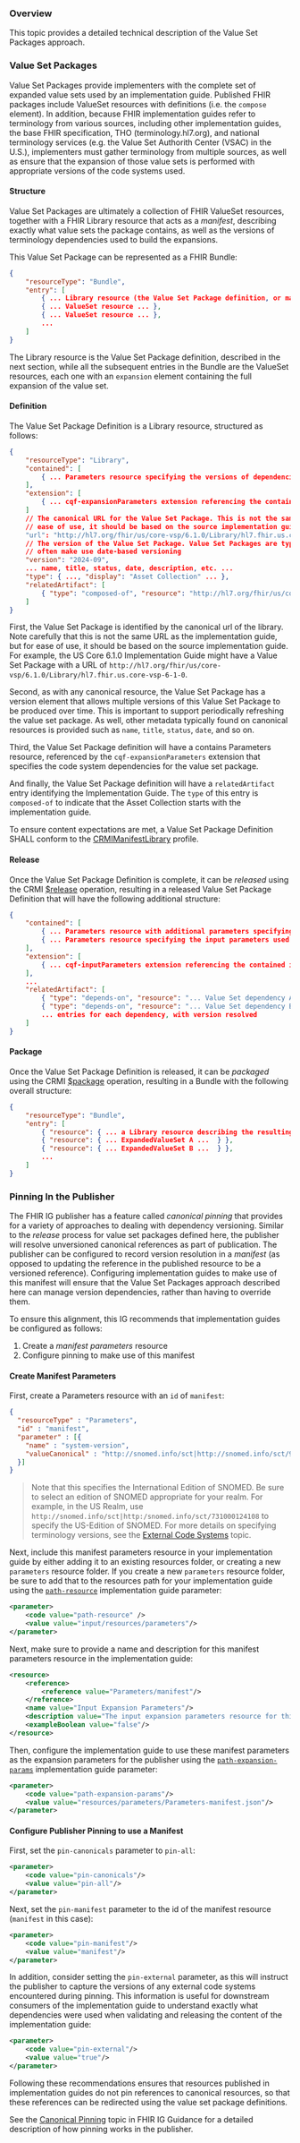 ### Overview

This topic provides a detailed technical description of the Value Set Packages approach.

### Value Set Packages

Value Set Packages provide implementers with the complete set of expanded value sets used by an implementation guide. Published FHIR packages include ValueSet resources with definitions (i.e. the `compose` element). In addition, because FHIR implementation guides refer to terminology from various sources, including other implementation guides, the base FHIR specification, THO (terminology.hl7.org), and national terminology services (e.g. the Value Set Authorith Center (VSAC) in the U.S.), implementers must gather terminology from multiple sources, as well as ensure that the expansion of those value sets is performed with appropriate versions of the code systems used.

#### Structure

Value Set Packages are ultimately a collection of FHIR ValueSet resources, together with a FHIR Library resource that acts as a _manifest_, describing exactly what value sets the package contains, as well as the versions of terminology dependencies used to build the expansions.

This Value Set Package can be represented as a FHIR Bundle:

```json
{
    "resourceType": "Bundle",
    "entry": [
        { ... Library resource (the Value Set Package definition, or manifest) ... },
        { ... ValueSet resource ... },
        { ... ValueSet resource ... },
        ...
    ]
}
```

The Library resource is the Value Set Package definition, described in the next section, while all the subsequent entries in the Bundle are the ValueSet resources, each one with an `expansion` element containing the full expansion of the value set.

#### Definition

The Value Set Package Definition is a Library resource, structured as follows:

```json
{
    "resourceType": "Library",
    "contained": [
        { ... Parameters resource specifying the versions of dependencies used (i.e. the Manifest Parameters) ... }
    ],
    "extension": [
        { ... cqf-expansionParameters extension referencing the contained Parameters resource ... }
    ]
    // The canonical URL for the Value Set Package. This is not the same URL as the implementation guide, but for
    // ease of use, it should be based on the source implementation guide:
    "url": "http://hl7.org/fhir/us/core-vsp/6.1.0/Library/hl7.fhir.us.core-vsp-6-1-0",
    // The version of the Value Set Package. Value Set Packages are typically periodically refreshed, and so will
    // often make use date-based versioning
    "version": "2024-09",
    ... name, title, status, date, description, etc. ...
    "type": { ..., "display": "Asset Collection" ... },
    "relatedArtifact": [
        { "type": "composed-of", "resource": "http://hl7.org/fhir/us/core/ImplementationGuide/hl7.fhir.us.core|6.1.0" }
    ]
}
```

First, the Value Set Package is identified by the canonical url of the library. Note carefully that this is not the same URL as the implementation guide, but for ease of use, it should be based on the source implementation guide. For example, the US Core 6.1.0 Implementation Guide might have a Value Set Package with a URL of `http://hl7.org/fhir/us/core-vsp/6.1.0/Library/hl7.fhir.us.core-vsp-6-1-0`.

Second, as with any canonical resource, the Value Set Package has a version element that allows multiple versions of this Value Set Package to be produced over time. This is important to support periodically refreshing the value set package. As well, other metadata typically found on canonical resources is provided such as `name`, `title`, `status`, `date`, and so on.

Third, the Value Set Package definition will have a contains Parameters resource, referenced by the `cqf-expansionParameters` extension that specifies the code system dependencies for the value set package.

And finally, the Value Set Package definition will have a `relatedArtifact` entry identifying the Implementation Guide. The `type` of this entry is `composed-of` to indicate that the Asset Collection starts with the implementation guide.

To ensure content expectations are met, a Value Set Package Definition SHALL conform to the [CRMIManifestLibrary]({{site.data.fhir.ver.crmi}}/StructureDefinition-crmi-manifestlibrary.html) profile.

#### Release

Once the Value Set Package Definition is complete, it can be _released_ using the CRMI [$release]({{site.data.fhir.ver.crmi}}/OperationDefinition-release.html) operation, resulting in a released Value Set Package Definition that will have the following additional structure:

```json
{
    "contained": [
        { ... Parameters resource with additional parameters specifying the pinned versions identified by release ... }
        { ... Parameters resource specifying the input parameters used (i.e. the Input Manifest Parameters prior to release) ... }
    ],
    "extension": [
        { ... cqf-inputParameters extension referencing the contained input Parameters resource ... }
    ],
    ...
    "relatedArtifact": [
        { "type": "depends-on", "resource": "... Value Set dependency A ..." },
        { "type": "depends-on", "resource": "... Value Set dependency B ..." },
        ... entries for each dependency, with version resolved
    ]
}
```

#### Package

Once the Value Set Package Definition is released, it can be _packaged_ using the CRMI [$package]({{site.data.fhir.ver.crmi}}/OperationDefinition-package.html) operation, resulting in a Bundle with the following overall structure:

```json
{
    "resourceType": "Bundle",
    "entry": [
        { "resource": { ... a Library resource describing the resulting package ...  } },
        { "resource": { ... ExpandedValueSet A ...  } },
        { "resource": { ... ExpandedValueSet B ...  } },
        ...
    ]
}
```

### Pinning In the Publisher

The FHIR IG publisher has a feature called _canonical pinning_ that provides for a variety of approaches to dealing with dependency versioning. Similar to the _release_ process for value set packages defined here, the publisher will resolve unversioned canonical references as part of publication. The publisher can be configured to record version resolution in a _manifest_ (as opposed to updating the reference in the published resource to be a versioned reference). Configuring implementation guides to make use of this manifest will ensure that the Value Set Packages approach described here can manage version dependencies, rather than having to override them.

To ensure this alignment, this IG recommends that implementation guides be configured as follows:

1. Create a _manifest parameters_ resource
2. Configure pinning to make use of this manifest

#### Create Manifest Parameters

First, create a Parameters resource with an `id` of `manifest`:

```json
{
  "resourceType" : "Parameters",
  "id" : "manifest",
  "parameter" : [{
    "name" : "system-version",
    "valueCanonical" : "http://snomed.info/sct|http://snomed.info/sct/900000000000207008"
  }]
}
```

> Note that this specifies the International Edition of SNOMED. Be sure to select an edition of SNOMED appropriate for your realm. For example, in the US Realm, use `http://snomed.info/sct|http:/snomed.info/sct/731000124108` to specify the US-Edition of SNOMED. For more details on specifying terminology versions, see the [External Code Systems](https://terminology.hl7.org/external_terminologies.html) topic.

Next, include this manifest parameters resource in your implementation guide by either adding it to an existing resources folder, or creating a new `parameters` resource folder. If you create a new `parameters` resource folder, be sure to add that to the resources path for your implementation guide using the [`path-resource`](https://build.fhir.org/ig/FHIR/fhir-tools-ig/CodeSystem-ig-parameters.html#:~:text=path%2Dexpansion%2Dparams) implementation guide parameter:

```xml
<parameter>
    <code value="path-resource" />
    <value value="input/resources/parameters"/>
</parameter>
```

Next, make sure to provide a name and description for this manifest parameters resource in the implementation guide:

```xml
<resource>
    <reference>
        <reference value="Parameters/manifest"/>
    </reference>
    <name value="Input Expansion Parameters"/>
    <description value="The input expansion parameters resource for this implementation guide, specifying SNOMED Edition. This resource will be contained within the published implementation guide with all pinned references."/>
    <exampleBoolean value="false"/>
</resource>
```

Then, configure the implementation guide to use these manifest parameters as the expansion parameters for the publisher using the [`path-expansion-params`](https://build.fhir.org/ig/FHIR/fhir-tools-ig/CodeSystem-ig-parameters.html#:~:text=path%2Dexpansion%2Dparams) implementation guide parameter:

```xml
<parameter>
    <code value="path-expansion-params"/>
    <value value="resources/parameters/Parameters-manifest.json"/>
</parameter>
```

#### Configure Publisher Pinning to use a Manifest

First, set the `pin-canonicals` parameter to `pin-all`:

```xml
<parameter>
    <code value="pin-canonicals"/>
    <value value="pin-all"/>
</parameter>
```

Next, set the `pin-manifest` parameter to the id of the manifest resource (`manifest` in this case):

```xml
<parameter>
    <code value="pin-manifest"/>
    <value value="manifest"/>
</parameter>
```

In addition, consider setting the `pin-external` parameter, as this will instruct the publisher to capture the versions of any external code systems encountered during pinning. This information is useful for downstream consumers of the implementation guide to understand exactly what dependencies were used when validating and releasing the content of the implementation guide:

```xml
<parameter>
    <code value="pin-external"/>
    <value value="true"/>
</parameter>
```

Following these recommendations ensures that resources published in implementation guides do not pin references to canonical resources, so that these references can be redirected using the value set package definitions.

See the [Canonical Pinning](https://build.fhir.org/ig/FHIR/ig-guidance/pinning.html#managing-canonical-versions-pinning) topic in FHIR IG Guidance for a detailed description of how pinning works in the publisher.